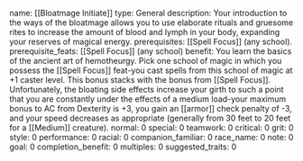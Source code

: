 name: [[Bloatmage Initiate]]
type: General
description: Your introduction to the ways of the bloatmage allows you to use elaborate rituals and gruesome rites to increase the amount of blood and lymph in your body, expanding your reserves of magical energy.
prerequisites: [[Spell Focus]] (any school).
prerequisite_feats: [[Spell Focus]] (any school)
benefit: You learn the basics of the ancient art of hemotheurgy. Pick one school of magic in which you possess the [[Spell Focus]] feat-you cast spells from this school of magic at +1 caster level. This bonus stacks with the bonus from [[Spell Focus]]. Unfortunately, the bloating side effects increase your girth to such a point that you are constantly under the effects of a medium load-your maximum bonus to AC from Dexterity is +3, you gain an [[armor]] check penalty of -3, and your speed decreases as appropriate (generally from 30 feet to 20 feet for a [[Medium]] creature).
normal: 0
special: 0
teamwork: 0
critical: 0
grit: 0
style: 0
performance: 0
racial: 0
companion_familiar: 0
race_name: 0
note: 0
goal: 0
completion_benefit: 0
multiples: 0
suggested_traits: 0
